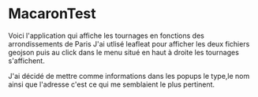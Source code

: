 # MacaronTest
Voici l'application qui affiche les tournages en fonctions des arrondissements de Paris 
J'ai utlisé leafleat pour afficher les deux fichiers geojson puis au click dans le menu situé en haut à droite les tournages s'affichent.

J'ai décidé de mettre comme informations dans les popups le type,le nom ainsi que l'adresse c'est ce qui me semblaient le plus pertinent.